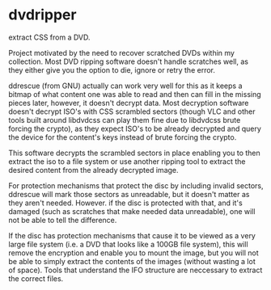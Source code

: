 dvdripper
=========

extract CSS from a DVD.

Project motivated by the need to recover scratched DVDs within my
collection.  Most DVD ripping software doesn't handle scratches well,
as they either give you the option to die, ignore or retry the error.

ddrescue (from GNU) actually can work very well for this as it keeps a
bitmap of what content one was able to read and then can fill in the
missing pieces later, however, it doesn't decrypt data.  Most
decryption software doesn't decrypt ISO's with CSS scrambled sectors
(though VLC and other tools built around libdvdcss can play them fine
due to libdvdcss brute forcing the crypto), as they expect ISO's to be
already decrypted and query the device for the content's keys instead
of brute forcing the crypto.

This software decrypts the scrambled sectors in place enabling you to
then extract the iso to a file system or use another ripping tool to
extract the desired content from the already decrypted image.

For protection mechanisms that protect the disc by including invalid
sectors, ddrescue will mark those sectors as unreadable, but it
doesn't matter as they aren't needed.  However. if the disc is
protected with that, and it's damaged (such as scratches that make
needed data unreadable), one will not be able to tell the difference.

If the disc has protection mechanisms that cause it to be viewed as a
very large file system (i.e. a DVD that looks like a 100GB file
system), this will remove the encryption and enable you to mount the
image, but you will not be able to simply extract the contents of the
images (without wasting a lot of space).  Tools that understand the
IFO structure are neccessary to extract the correct files.